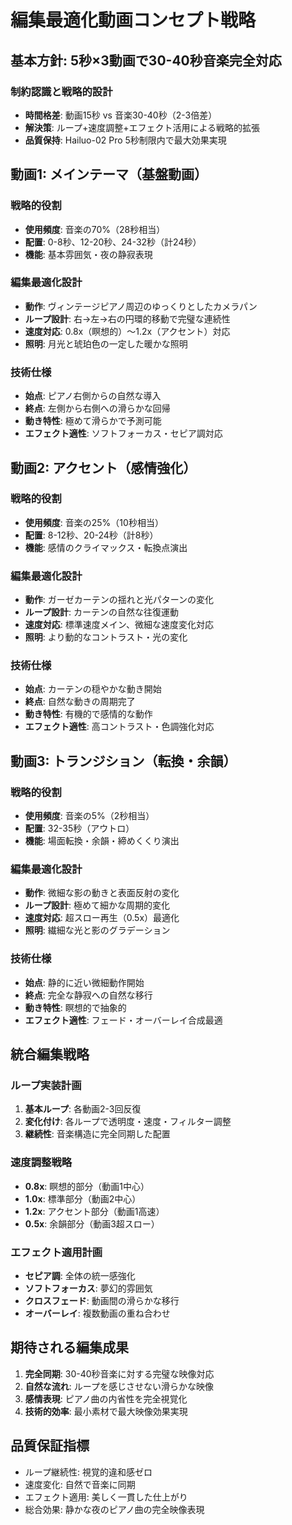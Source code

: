 # 編集最適化動画コンセプト戦略

## 基本方針: 5秒×3動画で30-40秒音楽完全対応

### 制約認識と戦略的設計
- **時間格差**: 動画15秒 vs 音楽30-40秒（2-3倍差）
- **解決策**: ループ+速度調整+エフェクト活用による戦略的拡張
- **品質保持**: Hailuo-02 Pro 5秒制限内で最大効果実現

## 動画1: メインテーマ（基盤動画）

### 戦略的役割
- **使用頻度**: 音楽の70%（28秒相当）
- **配置**: 0-8秒、12-20秒、24-32秒（計24秒）
- **機能**: 基本雰囲気・夜の静寂表現

### 編集最適化設計
- **動作**: ヴィンテージピアノ周辺のゆっくりとしたカメラパン
- **ループ設計**: 右→左→右の円環的移動で完璧な連続性
- **速度対応**: 0.8x（瞑想的）〜1.2x（アクセント）対応
- **照明**: 月光と琥珀色の一定した暖かな照明

### 技術仕様
- **始点**: ピアノ右側からの自然な導入
- **終点**: 左側から右側への滑らかな回帰
- **動き特性**: 極めて滑らかで予測可能
- **エフェクト適性**: ソフトフォーカス・セピア調対応

## 動画2: アクセント（感情強化）

### 戦略的役割
- **使用頻度**: 音楽の25%（10秒相当）
- **配置**: 8-12秒、20-24秒（計8秒）
- **機能**: 感情のクライマックス・転換点演出

### 編集最適化設計
- **動作**: ガーゼカーテンの揺れと光パターンの変化
- **ループ設計**: カーテンの自然な往復運動
- **速度対応**: 標準速度メイン、微細な速度変化対応
- **照明**: より動的なコントラスト・光の変化

### 技術仕様
- **始点**: カーテンの穏やかな動き開始
- **終点**: 自然な動きの周期完了
- **動き特性**: 有機的で感情的な動作
- **エフェクト適性**: 高コントラスト・色調強化対応

## 動画3: トランジション（転換・余韻）

### 戦略的役割
- **使用頻度**: 音楽の5%（2秒相当）
- **配置**: 32-35秒（アウトロ）
- **機能**: 場面転換・余韻・締めくくり演出

### 編集最適化設計
- **動作**: 微細な影の動きと表面反射の変化
- **ループ設計**: 極めて細かな周期的変化
- **速度対応**: 超スロー再生（0.5x）最適化
- **照明**: 繊細な光と影のグラデーション

### 技術仕様
- **始点**: 静的に近い微細動作開始
- **終点**: 完全な静寂への自然な移行
- **動き特性**: 瞑想的で抽象的
- **エフェクト適性**: フェード・オーバーレイ合成最適

## 統合編集戦略

### ループ実装計画
1. **基本ループ**: 各動画2-3回反復
2. **変化付け**: 各ループで透明度・速度・フィルター調整
3. **継続性**: 音楽構造に完全同期した配置

### 速度調整戦略
- **0.8x**: 瞑想的部分（動画1中心）
- **1.0x**: 標準部分（動画2中心）
- **1.2x**: アクセント部分（動画1高速）
- **0.5x**: 余韻部分（動画3超スロー）

### エフェクト適用計画
- **セピア調**: 全体の統一感強化
- **ソフトフォーカス**: 夢幻的雰囲気
- **クロスフェード**: 動画間の滑らかな移行
- **オーバーレイ**: 複数動画の重ね合わせ

## 期待される編集成果
1. **完全同期**: 30-40秒音楽に対する完璧な映像対応
2. **自然な流れ**: ループを感じさせない滑らかな映像
3. **感情表現**: ピアノ曲の内省性を完全視覚化
4. **技術的効率**: 最小素材で最大映像効果実現

## 品質保証指標
- ループ継続性: 視覚的違和感ゼロ
- 速度変化: 自然で音楽に同期
- エフェクト適用: 美しく一貫した仕上がり
- 総合効果: 静かな夜のピアノ曲の完全映像表現
